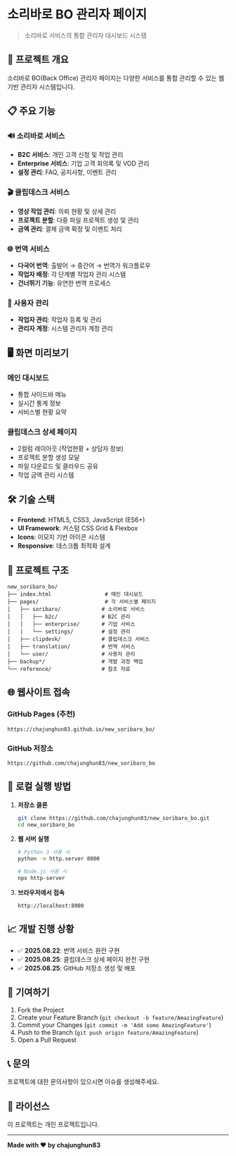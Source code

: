 # 소리바로 BO 관리자 페이지

> 소리바로 서비스의 통합 관리자 대시보드 시스템

## 🚀 프로젝트 개요

소리바로 BO(Back Office) 관리자 페이지는 다양한 서비스를 통합 관리할 수 있는 웹 기반 관리자 시스템입니다.

## 📋 주요 기능

### 🔊 소리바로 서비스
- **B2C 서비스**: 개인 고객 신청 및 작업 관리
- **Enterprise 서비스**: 기업 고객 회의록 및 VOD 관리
- **설정 관리**: FAQ, 공지사항, 이벤트 관리

### 🎬 클립데스크 서비스
- **영상 작업 관리**: 의뢰 현황 및 상세 관리
- **프로젝트 분할**: 다중 파일 프로젝트 생성 및 관리
- **금액 관리**: 결제 금액 확정 및 이벤트 처리

### 🌐 번역 서비스
- **다국어 번역**: 출발어 → 중간어 → 번역가 워크플로우
- **작업자 배정**: 각 단계별 작업자 관리 시스템
- **건너뛰기 기능**: 유연한 번역 프로세스

### 👥 사용자 관리
- **작업자 관리**: 작업자 등록 및 관리
- **관리자 계정**: 시스템 관리자 계정 관리

## 🖥️ 화면 미리보기

### 메인 대시보드
- 통합 사이드바 메뉴
- 실시간 통계 정보
- 서비스별 현황 요약

### 클립데스크 상세 페이지
- 2컬럼 레이아웃 (작업현황 + 상담자 정보)
- 프로젝트 분할 생성 모달
- 파일 다운로드 및 클라우드 공유
- 작업 금액 관리 시스템

## 🛠️ 기술 스택

- **Frontend**: HTML5, CSS3, JavaScript (ES6+)
- **UI Framework**: 커스텀 CSS Grid & Flexbox
- **Icons**: 이모지 기반 아이콘 시스템
- **Responsive**: 데스크톱 최적화 설계

## 📁 프로젝트 구조

```
new_soribaro_bo/
├── index.html                 # 메인 대시보드
├── pages/                     # 각 서비스별 페이지
│   ├── soribaro/             # 소리바로 서비스
│   │   ├── b2c/              # B2C 관리
│   │   ├── enterprise/       # 기업 서비스
│   │   └── settings/         # 설정 관리
│   ├── clipdesk/             # 클립데스크 서비스
│   ├── translation/          # 번역 서비스
│   └── user/                 # 사용자 관리
├── backup*/                  # 개발 과정 백업
└── reference/                # 참조 자료
```

## 🌐 웹사이트 접속

### GitHub Pages (추천)
```
https://chajunghun83.github.io/new_soribaro_bo/
```

### GitHub 저장소
```
https://github.com/chajunghun83/new_soribaro_bo
```

## 🚀 로컬 실행 방법

1. **저장소 클론**
   ```bash
   git clone https://github.com/chajunghun83/new_soribaro_bo.git
   cd new_soribaro_bo
   ```

2. **웹 서버 실행**
   ```bash
   # Python 3 사용 시
   python -m http.server 8000
   
   # Node.js 사용 시
   npx http-server
   ```

3. **브라우저에서 접속**
   ```
   http://localhost:8000
   ```

## 📈 개발 진행 상황

- ✅ **2025.08.22**: 번역 서비스 완전 구현
- ✅ **2025.08.25**: 클립데스크 상세 페이지 완전 구현
- ✅ **2025.08.25**: GitHub 저장소 생성 및 배포

## 🤝 기여하기

1. Fork the Project
2. Create your Feature Branch (`git checkout -b feature/AmazingFeature`)
3. Commit your Changes (`git commit -m 'Add some AmazingFeature'`)
4. Push to the Branch (`git push origin feature/AmazingFeature`)
5. Open a Pull Request

## 📞 문의

프로젝트에 대한 문의사항이 있으시면 이슈를 생성해주세요.

## 📄 라이선스

이 프로젝트는 개인 프로젝트입니다.

---

**Made with ❤️ by chajunghun83**
